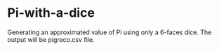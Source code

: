 # Pi-with-a-dice
Generating an approximated value of Pi using only a 6-faces dice.
The output will be pigreco.csv file.
